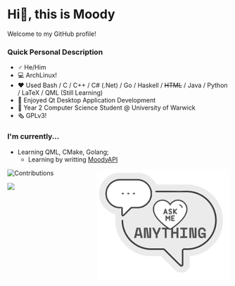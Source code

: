 # Hi👋, this is Moody

Welcome to my GitHub profile!

### Quick Personal Description

- ♂️ He/Him
- 💻 ArchLinux!
- ❤️ Used Bash / C / C++ / C# (.Net) / Go / Haskell / ~~HTML~~ / Java / Python / LaTeX / QML (Still Learning)
- 🍏 Enjoyed Qt Desktop Application Development
- 🏫 Year 2 Computer Science Student @ University of Warwick
- 🗞️ GPLv3!

### I'm currently...

- Learning QML, CMake, Golang;
  - Learning by writting [MoodyAPI](https://github.com/moodyhunter/MoodyAPI/)

![Contributions](https://github-readme-stats.vercel.app/api?username=moodyhunter&theme=tokyonight&show_icons=true&count_private=true)
<a href="https://github.com/moodyhunter/moodyhunter/issues/new?title=Hi%20Moody,%20I ..."><img width="300" align="right" style="float: right; margin: 0 0 10px 0;" src="ask_me2.png"/></a>

<img width="500" src="https://wakatime.com/share/@moodyhunter/ff746c96-f02b-4850-81b2-b565a90dca30.svg"/>
